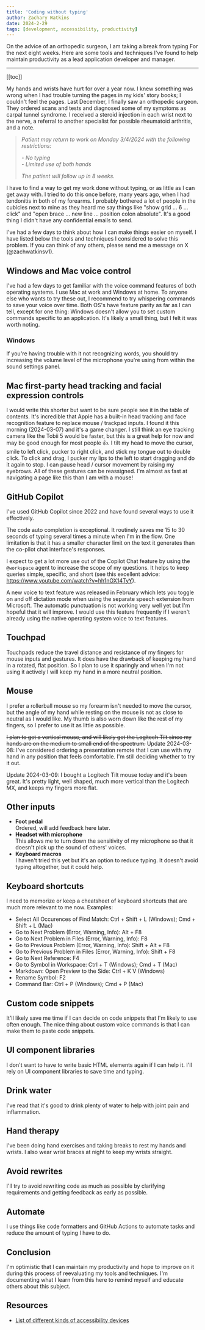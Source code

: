 ```yaml
---
title: 'Coding without typing'
author: Zachary Watkins
date: 2024-2-29
tags: [development, accessibility, productivity]
---
```


On the advice of an orthopedic surgeon, I am taking a break from typing For the next eight weeks. Here are some tools and techniques I've found to help maintain productivity as a lead application developer and manager.

---

[[toc]]

My hands and wrists have hurt for over a year now. I knew something was wrong when I had trouble turning the pages in my kids' story books; I couldn't feel the pages. Last December, I finally saw an orthopedic surgeon. They ordered scans and tests and diagnosed some of my symptoms as carpal tunnel syndrome. I received a steroid injection in each wrist next to the nerve, a referral to another specialist for possible rheumatoid arthritis, and a note.

> _Patient may return to work on Monday 3/4/2024 with the following restrictions:_
>
> _- No typing_  
> _- Limited use of both hands_
>
> _The patient will follow up in 8 weeks._

I have to find a way to get my work done without typing, or as little as I can get away with. I tried to do this once before, many years ago, when I had tendonitis in both of my forearms. I probably bothered a lot of people in the cubicles next to mine as they heard me say things like "show grid ... 6 ... click" and "open brace ... new line ... position colon absolute". It's a good thing I didn't have any confidential emails to send.

I've had a few days to think about how I can make things easier on myself. I have listed below the tools and techniques I considered to solve this problem. If you can think of any others, please send me a message on X (@zachwatkinsv1).

## Windows and Mac voice control

I've had a few days to get familiar with the voice command features of both operating systems. I use Mac at work and Windows at home. To anyone else who wants to try these out, I recommend to try whispering commands to save your voice over time. Both OS's have feature parity as far as I can tell, except for one thing: Windows doesn't allow you to set custom commands specific to an application. It's likely a small thing, but I felt it was worth noting.

### Windows

If you're having trouble with it not recognizing words, you should try increasing the volume level of the microphone you're using from within the sound settings panel.

## Mac first-party head tracking and facial expression controls

I would write this shorter but want to be sure people see it in the table of contents. It's incredible that Apple has a built-in head tracking and face recognition feature to replace mouse / trackpad inputs. I found it this morning (2024-03-07) and it's a game changer. I still think an eye tracking camera like the Tobii 5 would be faster, but this is a great help for now and may be good enough for most people :thumbsup:. I tilt my head to move the cursor, smile to left click, pucker to right click, and stick my tongue out to double click. To click and drag, I pucker my lips to the left to start dragging and do it again to stop. I can pause head / cursor movement by raising my eyebrows. All of these gestures can be reassigned. I'm almost as fast at navigating a page like this than I am with a mouse!

## GitHub Copilot

I've used GitHub Copilot since 2022 and have found several ways to use it effectively.

The code auto completion is exceptional. It routinely saves me 15 to 30 seconds of typing several times a minute when I'm in the flow. One limitation is that it has a smaller character limit on the text it generates than the co-pilot chat interface's responses.

I expect to get a lot more use out of the Copilot Chat feature by using the `@workspace` agent to increase the scope of my questions. It helps to keep queries simple, specific, and short (see this excellent advice: https://www.youtube.com/watch?v=hh1nOX14TyY).

A new voice to text feature was released in February which lets you toggle on and off dictation mode when using the separate speech extension from Microsoft. The automatic punctuation is not working very well yet but I'm hopeful that it will improve. I would use this feature frequently if I weren't already using the native operating system voice to text features.

## Touchpad

Touchpads reduce the travel distance and resistance of my fingers for mouse inputs and gestures. It does have the drawback of keeping my hand in a rotated, flat position. So I plan to use it sparingly and when I'm not using it actively I will keep my hand in a more neutral position.

## Mouse

I prefer a rollerball mouse so my forearm isn't needed to move the cursor, but the angle of my hand while resting on the mouse is not as close to neutral as I would like. My thumb is also worn down like the rest of my fingers, so I prefer to use it as little as possible.

~~I plan to get a vertical mouse, and will likely get the Logitech Tilt since my hands are on the medium to small end of the spectrum.~~ Update 2024-03-08: I've considered ordering a presentation remote that I can use with my hand in any position that feels comfortable. I'm still deciding whether to try it out.

Update 2024-03-09: I bought a Logitech Tilt mouse today and it's been great. It's pretty light, well shaped, much more vertical than the Logitech MX, and keeps my fingers more flat.

## Other inputs

- **Foot pedal**  
  Ordered, will add feedback here later.
- **Headset with microphone**  
  This allows me to turn down the sensitivity of my microphone so that it doesn't pick up the sound of others' voices.
- **Keyboard macros**  
  I haven't tried this yet but it's an option to reduce typing. It doesn't avoid typing altogether, but it could help.

## Keyboard shortcuts

I need to memorize or keep a cheatsheet of keyboard shortcuts that are much more relevant to me now. Examples:

- Select All Occurences of Find Match: Ctrl + Shift + L (Windows); Cmd + Shift + L (Mac)
- Go to Next Problem (Error, Warning, Info): Alt + F8
- Go to Next Problem in Files (Error, Warning, Info): F8
- Go to Previous Problem (Error, Warning, Info): Shift + Alt + F8
- Go to Previous Problem in Files (Error, Warning, Info): Shift + F8
- Go to Next Reference: F4
- Go to Symbol in Workspace: Ctrl + T (Windows); Cmd + T (Mac)
- Markdown: Open Preview to the Side: Ctrl + K V (Windows)
- Rename Symbol: F2
- Command Bar: Ctrl + P (Windows); Cmd + P (Mac)

## Custom code snippets

It'll likely save me time if I can decide on code snippets that I'm likely to use often enough. The nice thing about custom voice commands is that I can make them to paste code snippets.

## UI component libraries

I don't want to have to write basic HTML elements again if I can help it. I'll rely on UI component libraries to save time and typing.

## Drink water

I've read that it's good to drink plenty of water to help with joint pain and inflammation.

## Hand therapy

I've been doing hand exercises and taking breaks to rest my hands and wrists. I also wear wrist braces at night to keep my wrists straight.

## Avoid rewrites

I'll try to avoid rewriting code as much as possible by clarifying requirements and getting feedback as early as possible.

## Automate

I use things like code formatters and GitHub Actions to automate tasks and reduce the amount of typing I have to do.

## Conclusion

I'm optimistic that I can maintain my productivity and hope to improve on it during this process of reevaluating my tools and techniques. I'm documenting what I learn from this here to remind myself and educate others about this subject.

## Resources

- [List of different kinds of accessibility devices](https://udservices.org/assistive-devices-disabilities/)
